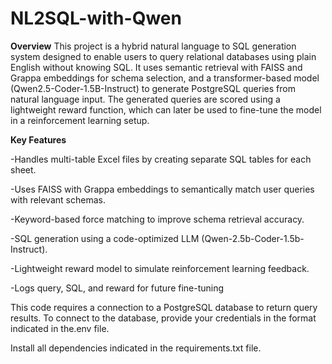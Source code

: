 # NL2SQL-with-Qwen
**Overview**
This project is a hybrid natural language to SQL generation system designed to enable users to query relational databases using plain English without knowing SQL. It uses semantic retrieval with FAISS and Grappa embeddings for schema selection, and a transformer-based model (Qwen2.5-Coder-1.5B-Instruct) to generate PostgreSQL queries from natural language input. The generated queries are scored using a lightweight reward function, which can later be used to fine-tune the model in a reinforcement learning setup.

**Key Features**

-Handles multi-table Excel files by creating separate SQL tables for each sheet.

-Uses FAISS with Grappa embeddings to semantically match user queries with relevant schemas.

-Keyword-based force matching to improve schema retrieval accuracy.

-SQL generation using a code-optimized LLM (Qwen-2.5b-Coder-1.5b-Instruct).

-Lightweight reward model to simulate reinforcement learning feedback.

-Logs query, SQL, and reward for future fine-tuning


This code requires a connection to a PostgreSQL database to return query results. To connect to the database, provide your credentials in the format indicated in the.env file.

Install all dependencies indicated in the requirements.txt file.

